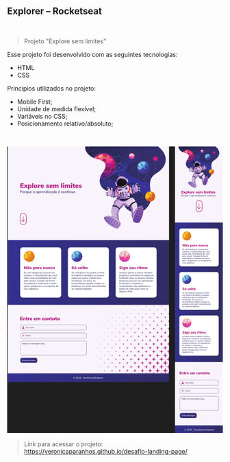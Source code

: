 ## Explorer – Rocketseat

<br />

> Projeto "Explore sem limites"

Esse projeto foi desenvolvido com as seguintes tecnologias:

- HTML
- CSS

Princípios utilizados no projeto:

- Mobile First;
- Unidade de medida flexível;
- Variáveis no CSS;
- Posicionamento relativo/absoluto;

<br />

![image](/assets/tela.png)

> Link para acessar o projeto: https://veronicaparanhos.github.io/desafio-landing-page/
